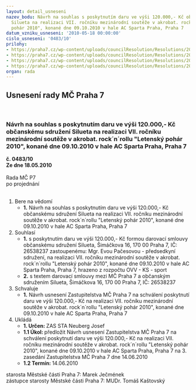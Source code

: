 ```yaml
---
layout: detail_usneseni
nazev_bodu: Návrh na souhlas s poskytnutím daru ve výši 120.000,- Kč občanskému sdružení
  Silueta na realizaci VII. ročníku mezinárodní soutěže v akrobat. rock´n´rollu "Letenský
  pohár 2010", konané dne 09.10.2010 v hale AC Sparta Praha, Praha 7
datum_vzniku_usneseni: '2010-05-18 00:00:00'
cislo_usneseni: '0483/10'
prilohy:
- https://praha7.cz/wp-content/uploads/councilResolution/Resolutions/20429/24-10-z%c3%a1pis_z_5._jedn%c3%a1n%c3%ad_sk_03.05.2010.doc
- https://praha7.cz/wp-content/uploads/councilResolution/Resolutions/20429/24-10-s12_-_letensk%c3%bd_poh%c3%a1r_2010.doc
- https://praha7.cz/wp-content/uploads/councilResolution/Resolutions/20429/24-10-luk.pdf
- https://praha7.cz/wp-content/uploads/councilResolution/Resolutions/20429/24-10-z1_-_letensk%c3%bd_poh%c3%a1r.doc
organ: rada
---
```

<div id="ucUsn_pList" class="usn">
	<span><h2>Usnesení rady MČ Praha 7 </h2>
<br></span><div class="standBody">
<span><h3>Návrh na souhlas s poskytnutím daru ve výši 120.000,- Kč občanskému sdružení Silueta na realizaci VII. ročníku mezinárodní soutěže v akrobat. rock´n´rollu "Letenský pohár 2010", konané dne 09.10.2010 v hale AC Sparta Praha, Praha 7</h3></span><div class="center">
		<strong>č. 0483/10</strong><br>
	</div>
<div class="center">
		<strong>Ze dne 18.05.2010</strong><br><br>
	</div>Rada MČ P7<br> po projednání<br><br><ol>
<li>Bere na vědomí<ul><li>
<strong>1.</strong> Návrh na souhlas s poskytnutím daru ve výši 120.000,- Kč občanskému sdružení Silueta na realizaci VII. ročníku mezinárodní soutěže v akrobat. rock´n´rollu "Letenský pohár 2010", konané dne 09.10.2010 v hale AC Sparta Praha, Praha 7</li></ul>
</li>
<li>Souhlasí<ul>
<li>
<strong>1.</strong> s poskytnutím daru ve výši 120.000,- Kč formou darovací smlouvy občanskému sdružení Silueta, Šimáčkova 16, 170 00 Praha 7, IČ: 26538237 zastoupenému: Mgr. Evou Pačesovou - předsedkyní sdružení, na realizaci VII. ročníku mezinárodní soutěže v akrobat. rock´n´rollu "Letenský pohár 2010", konané dne 09.10.2010 v hale AC Sparta Praha, Praha 7, hrazeno z rozpočtu OVV - KS - sport</li>
<li>
<strong>2.</strong> s textem darovací smlouvy mezi MČ Praha 7 a občanským sdružením Silueta, Šimáčkova 16, 170 00 Praha 7, IČ: 26538237</li>
</ul>
</li>
<li>Schvaluje<ul><li>
<strong>1.</strong> Návrh usnesení Zastupitelstva MČ Praha 7 na schválení poskytnutí daru ve výši 120.000,- Kč na realizaci VII. ročníku mezinárodní soutěže v akrobat. rock´n´rollu "Letenský pohár 2010", konané dne 09.10.2010 v hale AC Sparta Praha, Praha 7   </li></ul>
</li>
<li>Ukládá<ul>
<li>
<strong>1. Určen: </strong>ZAS STA Neuberg Josef</li>
<li>
<strong>1.1 Úkol: </strong>předložit Návrh usnesení Zastupitelstva MČ Praha 7 na schválení poskytnutí daru ve výši 120.000,- Kč na realizaci VII. ročníku mezinárodní soutěže v akrobat. rock´n´rollu "Letenský pohár 2010", konané dne 09.10.2010 v hale AC Sparta Praha, Praha 7 na 3. zasedání Zastupitelstva MČ Praha 7 dne 14.06.2010</li>
<li>
<strong>1.2 Termín: </strong>14.06.2010</li>
</ul>
</li>
</ol>starosta Městské části Praha 7: Marek Ječmének<br>zástupce starosty Městské části Praha 7: MUDr. Tomáš Kaštovský 
</div>
</div>